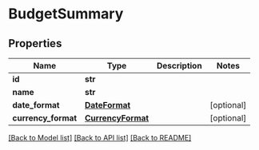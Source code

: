 # BudgetSummary

## Properties
Name | Type | Description | Notes
------------ | ------------- | ------------- | -------------
**id** | **str** |  | 
**name** | **str** |  | 
**date_format** | [**DateFormat**](DateFormat.md) |  | [optional] 
**currency_format** | [**CurrencyFormat**](CurrencyFormat.md) |  | [optional] 

[[Back to Model list]](../README.md#documentation-for-models) [[Back to API list]](../README.md#documentation-for-api-endpoints) [[Back to README]](../README.md)


